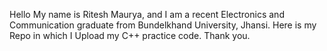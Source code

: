 Hello My name is Ritesh Maurya, and I am a recent Electronics and Communication graduate from Bundelkhand University, Jhansi.
Here is my Repo in which I Upload my C++ practice code.
Thank you.
